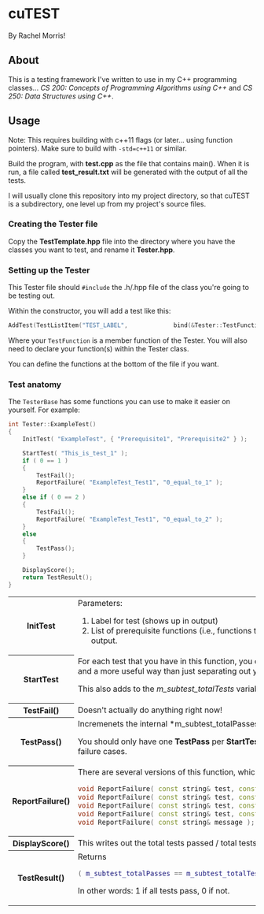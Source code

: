 # cuTEST

By Rachel Morris!

## About

This is a testing framework I've written to use in my C++ programming classes...
*CS 200: Concepts of Programming Algorithms using C++* and
*CS 250: Data Structures using C++*.

## Usage

Note: This requires building with c++11 flags (or later... using function pointers).
Make sure to build with ```-std=c++11``` or similar.

Build the program, with **test.cpp** as the file that contains main().
When it is run, a file called **test_result.txt** will be generated with
the output of all the tests.

I will usually clone this repository into my project directory,
so that cuTEST is a subdirectory, one level up from my project's source files.

### Creating the Tester file

Copy the **TestTemplate.hpp** file into the directory where you have
the classes you want to test, and rename it **Tester.hpp**.

### Setting up the Tester

This Tester file should ```#include``` the .h/.hpp file of the class you're
going to be testing out.

Within the constructor, you will add a test like this:

```c++
AddTest(TestListItem("TEST_LABEL",             bind(&Tester::TestFunction, this)));
```

Where your ```TestFunction``` is a member function of the Tester.
You will also need to declare your function(s) within the Tester class.

You can define the functions at the bottom of the file if you want.

### Test anatomy

The ```TesterBase``` has some functions you can use to make it easier on yourself.
For example:

```c++
int Tester::ExampleTest()
{
    InitTest( "ExampleTest", { "Prerequisite1", "Prerequisite2" } );

    StartTest( "This_is_test_1" );
    if ( 0 == 1 )
    {
        TestFail();
        ReportFailure( "ExampleTest_Test1", "0_equal_to_1" );
    }
    else if ( 0 == 2 )
    {
        TestFail();
        ReportFailure( "ExampleTest_Test1", "0_equal_to_2" );
    }
    else
    {
        TestPass();
    }

    DisplayScore();
    return TestResult();
}
```

<table>
<tr>
<th> InitTest </th>
<td>
Parameters:

1. Label for test (shows up in output)
2. List of prerequisite functions (i.e., functions that need to be implemented for the test to work) - also shows up in the output.
</td>
</tr>

<tr>
<th> StartTest </th>
<td>
For each test that you have in this function, you can start it with this header.
This is also just outputted to the text file, and a more useful way than just separating
out your sub-tests with comments.

This also adds to the *m_subtest_totalTests* variable in TesterBase.
</td>
</tr>

<tr>
<th> TestFail() </th>
<td>
Doesn't actually do anything right now!
</td>
</tr>

<tr>
<th> TestPass() </th>
<td>
Incremenets the internal *m_subtest_totalPasses* variable in TesterBase.

You should only have one **TestPass** per **StartTest**, so your
pass should be in the *else* statement in a block of checks for
failure cases.
</td>
</tr>

<tr>
<th> ReportFailure() </th>
<td>
There are several versions of this function, which you can use to let the user
know what went wrong in the test.

```c++
void ReportFailure( const string& test, const string& message, const string& expected, const string& actual );
void ReportFailure( const string& test, const string& message, int expected, int actual );
void ReportFailure( const string& test, const string& message, float expected, float actual );
void ReportFailure( const string& test, const string& message );
void ReportFailure( const string& message );
```
</td>
</tr>

<tr>
<th> DisplayScore() </th>
<td>
This writes out the total tests passed / total tests statistic.
</td>
</tr>

<tr>
<th> TestResult() </th>
<td>
Returns 

```c++
( m_subtest_totalPasses == m_subtest_totalTests )
```

In other words: 1 if all tests pass, 0 if not.
</td>
</tr>

</table>

